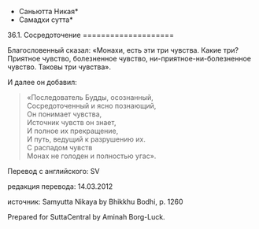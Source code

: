 * Саньютта Никая*
* Самадхи сутта*

36\.1\. Сосредоточение
\=\=\=\=\=\=\=\=\=\=\=\=\=\=\=\=\=\=\=\=

Благословенный сказал: «Монахи, есть эти три чувства\. Какие три? Приятное чувство, болезненное чувство, ни\-приятное\-ни\-болезненное чувство\. Таковы три чувства»\.

И далее он добавил:

> «Последователь Будды, осознанный,  
> Сосредоточенный и ясно познающий,  
> Он понимает чувства,  
> Источник чувств он знает,  
> И полное их прекращение,  
> И путь, ведущий к разрушению их\.  
> С распадом чувств  
> Монах не голоден и полностью угас»\.

Перевод с английского: SV

редакция перевода: 14\.03\.2012

источник: Samyutta Nikaya by Bhikkhu Bodhi, p\. 1260

Prepared for SuttaCentral by Aminah Borg\-Luck\.